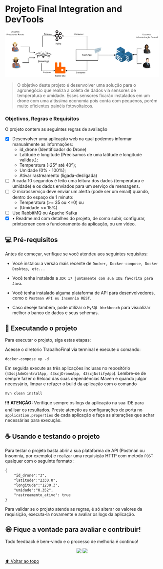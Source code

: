# Projeto Final Integration and DevTools

<img src="img\macro_trabalho_final.png" alt="Desenho macro de solução para o Trabalho">

> O objetivo deste projeto é desenvolver uma solução para o agronegócio que realiza a coleta de dados via sensores de temperatura e umidade. Esses sensores ficarão instalados em um drone com uma altíssima economia pois conta com pequenos, porém muito eficientes painéis fotovoltaicos.

### Objetivos, Regras e Requisitos

O projeto contem as seguintes regras de avaliação

- [x] Desenvolver uma aplicação web na qual podemos informar manualmente as informações:
  - id_drone (Identificador do Drone)
  - Latitude e longitude (Precisamos de uma latitude e longitude validas.);
  - Temperatura (-25º até 40º);
  - Umidade (0% - 100%);
  - Ativar rastreamento (ligada-desligada)
- [ ] A cada 10 segundos é feito uma leitura dos dados (temperatura e umidade) e os dados enviados para um serviço de mensagens.
- [ ] O microsserviço deve enviar um alerta (pode ser um email) quando, dentro do espaço de 1 minuto:
  - Temperatura (>= 35 ou <=0) ou
  - (Umidade <= 15%).
- [ ] Use RabbitMQ ou Apache Kafka
- [x] • Readme.md com detalhes do projeto, de como subir, configurar, printscreen com o funcionamento da aplicação, ou um vídeo.

## 💻 Pré-requisitos

Antes de começar, verifique se você atendeu aos seguintes requisitos:

- Você instalou a versão mais recente de `Docker, Docker-compose, Docker Desktop, etc...`

- Você tenha instalada a `JDK 17 juntamente com sua IDE favorita para Java`.

- Você tenha instalado alguma plataforma de API para desenvolvedores, como o `Postman API ou Insomnia REST`.

- Caso deseje também, pode utilizar o `MySQL Workbench` para visualizar melhor o banco de dados e seus schemas.

## 🚀 Executando o projeto

Para executar o projeto, siga estas etapas:

Acesse o diretorio TrabalhoFinal via terminal e execute o comando:

```
docker-compose up -d
```

Em seguida execute as três aplicações inclusas no repositório (`43scjAdmCentralApp, 43scjDroneApp, 43scjNotifyApp`). Lembre-se de sempre fazer o Reload das suas dependências Maven e quando julgar necessário, limpar e refazer o build da aplicação com o comando

```
mvn clean install
```

:heavy_exclamation_mark::heavy_exclamation_mark::heavy_exclamation_mark: <b>ATENÇÃO:</b> Verifique sempre os logs da aplicação na sua IDE para análisar os resultados. Preste atenção as configurações de porta no `application.properties` de cada aplicação e faça as alterações que achar necessárias para execução.

## ☕ Usando e testando o projeto

Para testar o projeto basta abrir a sua plataforma de API (Postman ou Insomnia, por exemplo) e realizar uma requisição HTTP com metodo `POST` qualquer com o seguinte formato :

```
{
	"id_drone":"3",
	"latitude":"2330.0",
	"longitude":"1230.3",
	"umidade":"0.352",
	"rastreamento_ativo": true
}
```

Para validar se o projeto atende as regras, é só alterar os valores da requisição, executa-la novamente e avaliar os logs da aplicação.

## 😄 Fique a vontade para avaliar e contribuir!<br>

Todo feedback é bem-vindo e o processo de melhoria é continuo!

<p align="center"><a href="#" alt="Linkedin">
<img src="https://img.shields.io/badge/-Linkedin-0e76a8?style=flat-square&logo=Linkedin&logoColor=white&link=LINK-DO-SEU-LINKEDIN" /></a>
<a href="#" alt="Linkedin">
<img src="https://img.shields.io/twitter/follow/camirujo?style=social" /></a>
</p>

[⬆ Voltar ao topo](#projeto-final-integration-and-devtools)<br>
